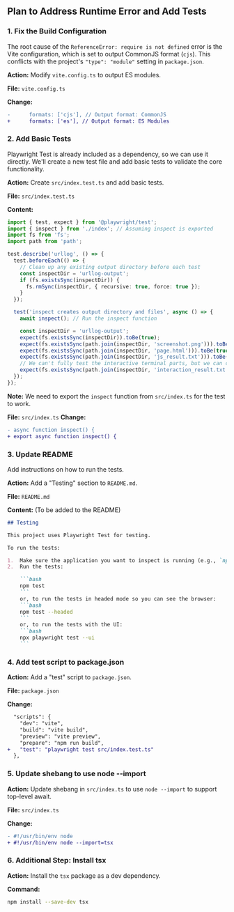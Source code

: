 ## Plan to Address Runtime Error and Add Tests

### 1. Fix the Build Configuration

The root cause of the `ReferenceError: require is not defined` error is the Vite configuration, which is set to output CommonJS format (`cjs`). This conflicts with the project's `"type": "module"` setting in `package.json`.

**Action:** Modify `vite.config.ts` to output ES modules.

**File:** `vite.config.ts`

**Change:**

```diff
-      formats: ['cjs'], // Output format: CommonJS
+      formats: ['es'], // Output format: ES Modules
```

### 2. Add Basic Tests

Playwright Test is already included as a dependency, so we can use it directly. We'll create a new test file and add basic tests to validate the core functionality.

**Action:** Create `src/index.test.ts` and add basic tests.

**File:** `src/index.test.ts`

**Content:**

```typescript
import { test, expect } from '@playwright/test';
import { inspect } from './index'; // Assuming inspect is exported
import fs from 'fs';
import path from 'path';

test.describe('urllog', () => {
  test.beforeEach(() => {
    // Clean up any existing output directory before each test
    const inspectDir = 'urllog-output';
    if (fs.existsSync(inspectDir)) {
      fs.rmSync(inspectDir, { recursive: true, force: true });
    }
  });

  test('inspect creates output directory and files', async () => {
    await inspect(); // Run the inspect function

    const inspectDir = 'urllog-output';
    expect(fs.existsSync(inspectDir)).toBe(true);
    expect(fs.existsSync(path.join(inspectDir, 'screenshot.png'))).toBe(true);
    expect(fs.existsSync(path.join(inspectDir, 'page.html'))).toBe(true);
    expect(fs.existsSync(path.join(inspectDir, 'js_result.txt'))).toBe(true);
    // We can't fully test the interactive terminal parts, but we can check for the output file
    expect(fs.existsSync(path.join(inspectDir, 'interaction_result.txt'))).toBe(true);
  });
});
```

**Note:** We need to export the `inspect` function from `src/index.ts` for the test to work.

**File:** `src/index.ts`
**Change:**
```diff
- async function inspect() {
+ export async function inspect() {
```

### 3. Update README

Add instructions on how to run the tests.

**Action:** Add a "Testing" section to `README.md`.

**File:** `README.md`

**Content:** (To be added to the README)

```markdown
## Testing

This project uses Playwright Test for testing.

To run the tests:

1.  Make sure the application you want to inspect is running (e.g., `npm run dev` if it's a local development server).
2.  Run the tests:

    ```bash
    npm test
    ```
    or, to run the tests in headed mode so you can see the browser:
    ```bash
    npm test --headed
    ```
    or, to run the tests with the UI:
    ```bash
    npx playwright test --ui
    ```
```

### 4. Add test script to package.json

**Action:** Add a "test" script to `package.json`.

**File:** `package.json`

**Change:**

```diff
  "scripts": {
    "dev": "vite",
    "build": "vite build",
    "preview": "vite preview",
    "prepare": "npm run build",
+   "test": "playwright test src/index.test.ts"
  },
```

### 5. Update shebang to use node --import

**Action:** Update shebang in `src/index.ts` to use `node --import` to support top-level await.

**File:** `src/index.ts`

**Change:**

```diff
- #!/usr/bin/env node
+ #!/usr/bin/env node --import=tsx
```

### 6. Additional Step: Install tsx

**Action:** Install the `tsx` package as a dev dependency.

**Command:**

```bash
npm install --save-dev tsx